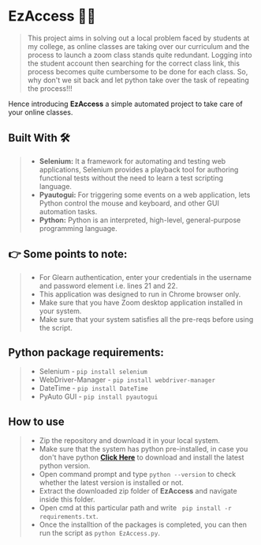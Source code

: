 # EzAccess 👨‍💻
>This project aims in solving out a local problem faced by students at my college, as online classes are taking over our curriculum and the process to launch a zoom class stands quite redundant. Logging into the student account then searching for the correct class link, this process becomes quite cumbersome to be done for each class.
So, why don't we sit back and let python take over the task of repeating the process!!!

Hence introducing **EzAccess** a simple automated project to take care of your online classes.

## Built With 🛠

> - **Selenium:** It a framework for automating and testing web applications, Selenium provides a playback tool for authoring functional tests without the need to learn a test scripting language.
> - **Pyautogui:** For triggering some events on a web application,  lets Python control the mouse and keyboard, and other GUI automation tasks.
> - **Python:**  Python is an interpreted, high-level, general-purpose programming language. 

## 👉 Some points to note:

> * For Glearn authentication, enter your credentials in the username and password element i.e. lines 21 and 22.
> * This application was designed to run in Chrome browser only.
> * Make sure that you have Zoom desktop application installed in your system.
> * Make sure that your system satisfies all the pre-reqs before using the script.

## Python package requirements:
> * Selenium - `pip install selenium`
> * WebDriver-Manager - `pip install webdriver-manager`
> * DateTime - `pip install DateTime`
> * PyAuto GUI - `pip install pyautogui`

## How to use
> - Zip the repository and download it in your local system.
> - Make sure that the system has python pre-installed, in case you don't have python **[Click Here]** to download and install the latest python version.
> - Open command prompt and type ``` python --version ``` to check whether the latest version is installed or not.
> - Extract the downloaded zip folder of **EzAccess** and navigate inside this folder.
> - Open cmd at this particular path and write ```  pip install -r requirements.txt ```.
> - Once the installtion of the packages is completed, you can then run the script as ``` python EzAccess.py ```.

[Click Here]: <https://www.python.org/downloads/>

 

